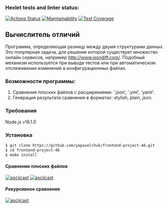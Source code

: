 ### Hexlet tests and linter status:
[![Actions Status](https://github.com/yapavelchuk/frontend-project-46/workflows/hexlet-check/badge.svg)](https://github.com/yapavelchuk/frontend-project-46/actions)
[![Maintainability](https://api.codeclimate.com/v1/badges/320da0307d06439ba8d2/maintainability)](https://codeclimate.com/github/yapavelchuk/frontend-project-46/maintainability)
[![Test Coverage](https://api.codeclimate.com/v1/badges/320da0307d06439ba8d2/test_coverage)](https://codeclimate.com/github/yapavelchuk/frontend-project-46/test_coverage)

## Вычислитель отличий
Программа, определяющая разницу между двумя структурами данных. Это популярная задача, для решения которой существует множество онлайн сервисов, например http://www.jsondiff.com/. Подобный механизм используется при выводе тестов или при автоматическом отслеживании изменений в конфигурационных файлах.

### Возможности программы:
1. Сравнение плоских файлов с расширениями: '.json', '.yml', 'yaml'.
2. Генерация результата сравнения в форматах: stylish, plain, json.

### Требования
Node.js v19.1.0

### Установка
````sh
$ git clone https://github.com/yapavelchuk/frontend-project-46.git
$ cd frontend-project-46
$ make install
````

#### Cравнение плоских файлов 
[![asciicast](https://asciinema.org/a/vyu5yJOH20p69cdlAuyULFH99.svg)](https://asciinema.org/a/vyu5yJOH20p69cdlAuyULFH99)
[![asciicast](https://asciinema.org/a/sjHgZaTNy6Mai7zDwO1vMJg9U.svg)](https://asciinema.org/a/sjHgZaTNy6Mai7zDwO1vMJg9U)

#### Рекурсивное сравнение 
[![asciicast](https://asciinema.org/a/3zNEY7GpvRQWvvRR5weRQlHpV.svg)](https://asciinema.org/a/3zNEY7GpvRQWvvRR5weRQlHpV)
